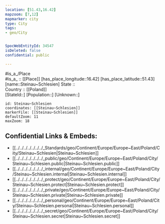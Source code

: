 ```yaml
---
location: [51.43,16.42] 
mapzoom: [7,12] 
mapmarker: city 
type: City
tags:
- geo/City


SpocWebEntityId: 34547
isDeleted: false
confidential: public

---
```

#is_a_/Place  
#is_a_ :: [[Place]] 
[has_place_longitude::16.42] 
[has_place_latitude::51.43] 
[name::Steinau~Schlesien] 
State ::  
Country :: [[Poland]]  
[StateId::] 
[Population::] 
[Unknown::] 


```leaflet
id: Steinau~Schlesien
coordinates: [[Steinau~Schlesien]] 
markerFile: [[Steinau~Schlesien]] 
defaultZoom: 11 
maxZoom: 18
```


## Confidential Links & Embeds: 
- [[../../../../../../../_Standards/geo/Continent/Europe/Europe~East/Poland/City/Steinau~Schlesien|Steinau~Schlesien]] 
- [[../../../../../../../_public/geo/Continent/Europe/Europe~East/Poland/City/Steinau~Schlesien.public|Steinau~Schlesien.public]] 
- [[../../../../../../../_internal/geo/Continent/Europe/Europe~East/Poland/City/Steinau~Schlesien.internal|Steinau~Schlesien.internal]] 
- [[../../../../../../../_protect/geo/Continent/Europe/Europe~East/Poland/City/Steinau~Schlesien.protect|Steinau~Schlesien.protect]] 
- [[../../../../../../../_private/geo/Continent/Europe/Europe~East/Poland/City/Steinau~Schlesien.private|Steinau~Schlesien.private]] 
- [[../../../../../../../_personal/geo/Continent/Europe/Europe~East/Poland/City/Steinau~Schlesien.personal|Steinau~Schlesien.personal]] 
- [[../../../../../../../_secret/geo/Continent/Europe/Europe~East/Poland/City/Steinau~Schlesien.secret|Steinau~Schlesien.secret]] 
